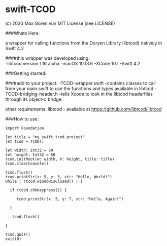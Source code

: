 # swift-TCOD 

(c) 2020 Max Goren via/ MIT License (see LICENSE)

###Whats Here:

a wrapper for calling functions from the Doryen Library (libtcod) natively in Swift 4.2

####this wrapper was developed using:  
 -libtcod version 1.16 alpha 
 -macOS 10.13.6
 -XCode 10.1
 -Swift 4.2


###Getting started:

####add to your project:
-TCOD-wrapper.swift        -contains classes to call from your main.swift to use the functions and types available in libtcod
-TCOD-bridging-header.h    -tells Xcode to look in the libtcod headerfiles through its object-c bridge.

other requirements: libtcod - available at https://github.com/libtcod/libtcod
                               
###How to use:

    import Foundation

    let title = "my swift tcod project"
    let tcod = TCOD()

    let width: Int32 = 80
    let height: Int32 = 50
    tcod.initRoot(w: width, h: height, title: title)
    tcod.clearConsole()

    tcod.flush()
    tcod.printStr(x: 5, y: 5, str: "Hello, World!")
    while ( !tcod.windowisClosed() ) {

      if (tcod.chkKeypress()) {
    
         tcod.printStr(x: 5, y: 7, str: "Hello, Again!")
       
      }  
    
       tcod.flush()

    }

    tcod.quit()
    exit(0)
